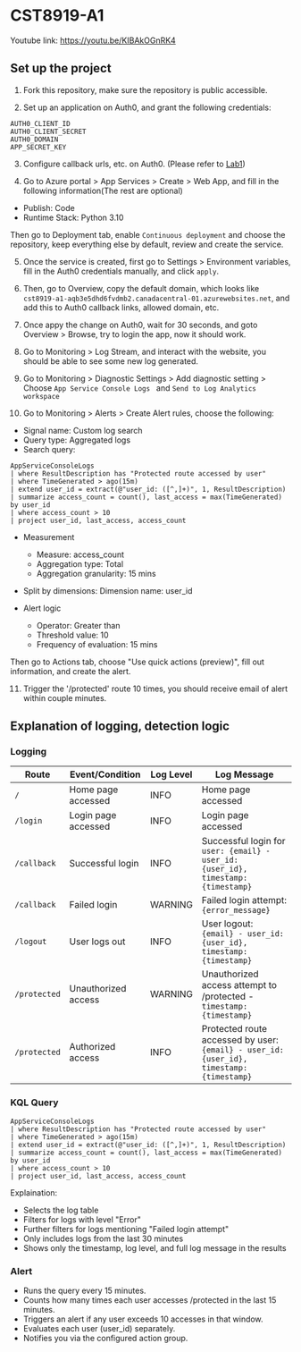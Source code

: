 # CST8919-A1
Youtube link: https://youtu.be/KIBAkOGnRK4
## Set up the project

1. Fork this repository, make sure the repository is public accessible.

2. Set up an application on Auth0, and grant the following credentials:
```
AUTH0_CLIENT_ID
AUTH0_CLIENT_SECRET
AUTH0_DOMAIN
APP_SECRET_KEY
``` 

3. Configure callback urls, etc. on Auth0. (Please refer to [Lab1](https://github.com/Zhiyuanlu000217/cst8919-lab1))

4. Go to Azure portal > App Services > Create > Web App, and fill in the following information(The rest are optional)
- Publish: Code
- Runtime Stack: Python 3.10

Then go to Deployment tab, enable `Continuous deployment` and choose the repository, keep everything else by default, review and create the service.

5. Once the service is created, first go to Settings > Environment variables, fill in the Auth0 credentials manually, and click `apply`.

6. Then, go to Overview, copy the default domain, which looks like `cst8919-a1-aqb3e5dhd6fvdmb2.canadacentral-01.azurewebsites.net`, and add this to Auth0 callback links, allowed domain, etc.

7. Once appy the change on Auth0, wait for 30 seconds, and goto Overview > Browse, try to login the app, now it should work.

8. Go to Monitoring > Log Stream, and interact with the website, you should be able to see some new log generated.

9. Go to Monitoring >  Diagnostic Settings > Add diagnostic setting > Choose `App Service Console Logs ` and `Send to Log Analytics workspace`

10. Go to Monitoring > Alerts > Create Alert rules, choose the following:
- Signal name: Custom log search
- Query type: Aggregated logs
- Search query:
```
AppServiceConsoleLogs
| where ResultDescription has "Protected route accessed by user"
| where TimeGenerated > ago(15m)
| extend user_id = extract(@"user_id: ([^,]+)", 1, ResultDescription)
| summarize access_count = count(), last_access = max(TimeGenerated) by user_id
| where access_count > 10
| project user_id, last_access, access_count
```
- Measurement
    - Measure: access_count
    - Aggregation type: Total
    - Aggregation granularity: 15 mins

- Split by dimensions: Dimension name: user_id
- Alert logic
    - Operator: Greater than
    - Threshold value: 10
    - Frequency of evaluation: 15 mins

Then go to Actions tab, choose "Use quick actions (preview)", fill out information, and create the alert.

11. Trigger the '/protected' route 10 times, you should receive email of alert within couple minutes.

## Explanation of logging, detection logic

### Logging

| Route | Event/Condition | Log Level | Log Message |
|-------|-----------------|-----------|-------------|
| `/` | Home page accessed | INFO | Home page accessed |
| `/login` | Login page accessed | INFO | Login page accessed |
| `/callback` | Successful login | INFO | Successful login for `user: {email} - user_id: {user_id}, timestamp: {timestamp}` |
| `/callback` | Failed login | WARNING | Failed login attempt: `{error_message}` |
| `/logout` | User logs out | INFO | User logout: `{email} - user_id: {user_id}, timestamp: {timestamp}` |
| `/protected` | Unauthorized access | WARNING | Unauthorized access attempt to /protected - `timestamp: {timestamp}` |
| `/protected` | Authorized access | INFO | Protected route accessed by user: `{email} - user_id: {user_id}, timestamp: {timestamp}` |

### KQL Query
```
AppServiceConsoleLogs
| where ResultDescription has "Protected route accessed by user"
| where TimeGenerated > ago(15m)
| extend user_id = extract(@"user_id: ([^,]+)", 1, ResultDescription)
| summarize access_count = count(), last_access = max(TimeGenerated) by user_id
| where access_count > 10
| project user_id, last_access, access_count
```

Explaination:
- Selects the log table
- Filters for logs with level "Error"
- Further filters for logs mentioning "Failed login attempt"
- Only includes logs from the last 30 minutes
- Shows only the timestamp, log level, and full log message in the results


### Alert
- Runs the query every 15 minutes.
- Counts how many times each user accesses /protected in the last 15 minutes.
- Triggers an alert if any user exceeds 10 accesses in that window.
- Evaluates each user (user_id) separately.
- Notifies you via the configured action group.

